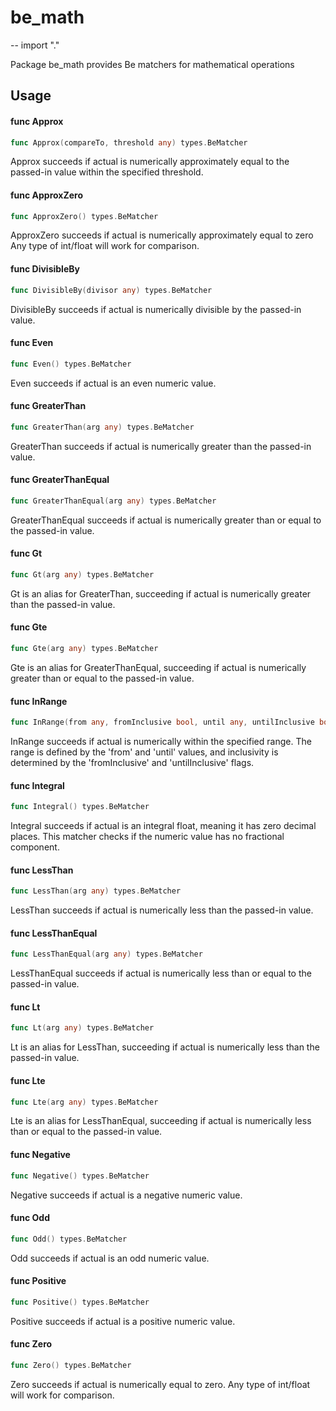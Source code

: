 # be_math
--
    import "."

Package be_math provides Be matchers for mathematical operations

## Usage

#### func  Approx

```go
func Approx(compareTo, threshold any) types.BeMatcher
```
Approx succeeds if actual is numerically approximately equal to the passed-in
value within the specified threshold.

#### func  ApproxZero

```go
func ApproxZero() types.BeMatcher
```
ApproxZero succeeds if actual is numerically approximately equal to zero Any
type of int/float will work for comparison.

#### func  DivisibleBy

```go
func DivisibleBy(divisor any) types.BeMatcher
```
DivisibleBy succeeds if actual is numerically divisible by the passed-in value.

#### func  Even

```go
func Even() types.BeMatcher
```
Even succeeds if actual is an even numeric value.

#### func  GreaterThan

```go
func GreaterThan(arg any) types.BeMatcher
```
GreaterThan succeeds if actual is numerically greater than the passed-in value.

#### func  GreaterThanEqual

```go
func GreaterThanEqual(arg any) types.BeMatcher
```
GreaterThanEqual succeeds if actual is numerically greater than or equal to the
passed-in value.

#### func  Gt

```go
func Gt(arg any) types.BeMatcher
```
Gt is an alias for GreaterThan, succeeding if actual is numerically greater than
the passed-in value.

#### func  Gte

```go
func Gte(arg any) types.BeMatcher
```
Gte is an alias for GreaterThanEqual, succeeding if actual is numerically
greater than or equal to the passed-in value.

#### func  InRange

```go
func InRange(from any, fromInclusive bool, until any, untilInclusive bool) types.BeMatcher
```
InRange succeeds if actual is numerically within the specified range. The range
is defined by the 'from' and 'until' values, and inclusivity is determined by
the 'fromInclusive' and 'untilInclusive' flags.

#### func  Integral

```go
func Integral() types.BeMatcher
```
Integral succeeds if actual is an integral float, meaning it has zero decimal
places. This matcher checks if the numeric value has no fractional component.

#### func  LessThan

```go
func LessThan(arg any) types.BeMatcher
```
LessThan succeeds if actual is numerically less than the passed-in value.

#### func  LessThanEqual

```go
func LessThanEqual(arg any) types.BeMatcher
```
LessThanEqual succeeds if actual is numerically less than or equal to the
passed-in value.

#### func  Lt

```go
func Lt(arg any) types.BeMatcher
```
Lt is an alias for LessThan, succeeding if actual is numerically less than the
passed-in value.

#### func  Lte

```go
func Lte(arg any) types.BeMatcher
```
Lte is an alias for LessThanEqual, succeeding if actual is numerically less than
or equal to the passed-in value.

#### func  Negative

```go
func Negative() types.BeMatcher
```
Negative succeeds if actual is a negative numeric value.

#### func  Odd

```go
func Odd() types.BeMatcher
```
Odd succeeds if actual is an odd numeric value.

#### func  Positive

```go
func Positive() types.BeMatcher
```
Positive succeeds if actual is a positive numeric value.

#### func  Zero

```go
func Zero() types.BeMatcher
```
Zero succeeds if actual is numerically equal to zero. Any type of int/float will
work for comparison.
